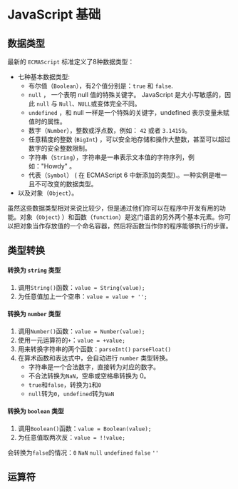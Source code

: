 # JavaScript 基础

## 数据类型

最新的 `ECMAScript` 标准定义了8种数据类型：

- 七种基本数据类型:
    - 布尔值（`Boolean`），有2个值分别是：`true` 和 `false`.
    - `null` ， 一个表明 null 值的特殊关键字。 JavaScript 是大小写敏感的，因此 `null` 与 `Null`、`NULL`或变体完全不同。
    - `undefined` ，和 null 一样是一个特殊的关键字，undefined 表示变量未赋值时的属性。
    - 数字（`Number`），整数或浮点数，例如： `42` 或者 `3.14159`。
    - 任意精度的整数 (`BigInt`) ，可以安全地存储和操作大整数，甚至可以超过数字的安全整数限制。
    - 字符串（`String`），字符串是一串表示文本值的字符序列，例如："Howdy" 。
    - 代表（`Symbol`） ( 在 ECMAScript 6 中新添加的类型).。一种实例是唯一且不可改变的数据类型。
- 以及对象（`Object`）。

虽然这些数据类型相对来说比较少，但是通过他们你可以在程序中开发有用的功能。对象（`Object`)
）和函数（`function`）是这门语言的另外两个基本元素。你可以把对象当作存放值的一个命名容器，然后将函数当作你的程序能够执行的步骤。

## 类型转换

#### 转换为 `string` 类型

1. 调用`String()`函数：`value = String(value);`
2. 为任意值加上一个空串：`value = value + '';`

#### 转换为 `number` 类型

1. 调用`Number()`函数：`value = Number(value);`
2. 使用一元运算符的`+`：`value = +value;`
3. 用来转换字符串的两个函数：`parseInt()` `parseFloat()`
4. 在算术函数和表达式中，会自动进行 `number` 类型转换。
   - 字符串是一个合法数字，直接转为对应的数字。
   - 不合法转换为`NaN`，空串或空格串转换为 0。
   - `true`和`false`，转换为`1`和`0`
   - `null`转为`0`，`undefined`转为`NaN`

#### 转换为 `boolean` 类型

1. 调用`Boolean()`函数：`value = Boolean(value);`
2. 为任意值取两次反：`value = !!value;`

会转换为`false`的情况：`0` `NaN` `null` `undefined` `false` `''`

## 运算符


